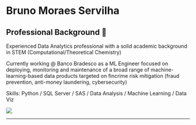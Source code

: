 # Bruno Moraes Servilha


## Professional Background 🏢

Experienced Data Analytics professional with a solid academic background in STEM (Computational/Theoretical Chemistry)

Currently working @ Banco Bradesco as a ML Engineer focused on deploying, monitoring and maintenance of a broad range of  machine-learning-based data products targeted on fincrime risk mitigation (fraud prevention, anti-money laundering, cybersecurity)

Skills: Python / SQL Server / SAS / Data Analysis / Machine Learning / Data Viz
  
<div> 
  <a href="https://www.linkedin.com/in/bmservilha/" target="_blank"><img src="https://img.shields.io/badge/-LinkedIn-%230077B5?style=for-the-badge&logo=linkedin&logoColor=white" target="_blank"></a> 
</div>

----



<!---
bmservilha/bmservilha is a ✨ special ✨ repository because its `README.md` (this file) appears on your GitHub profile.
You can click the Preview link to take a look at your changes.
--->
